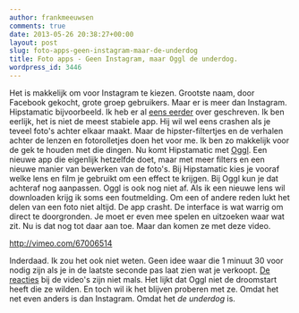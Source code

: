 ```yaml
---
author: frankmeeuwsen
comments: true
date: 2013-05-26 20:38:27+00:00
layout: post
slug: foto-apps-geen-instagram-maar-de-underdog
title: Foto apps - Geen Instagram, maar Oggl de underdog.
wordpress_id: 3446
---
```


Het is makkelijk om voor Instagram te kiezen. Grootste naam, door Facebook gekocht, grote groep gebruikers. Maar er is meer dan Instagram. Hipstamatic bijvoorbeeld. Ik heb er al [eens eerder](/de-kracht-van-een-mooi-verhaal-voor-je-iphone-app/) over geschreven. Ik ben eerlijk, het is niet de meest stabiele app. Hij wil wel eens crashen als je teveel foto's achter elkaar maakt. Maar de hipster-filtertjes en de verhalen achter de lenzen en fotorolletjes doen het voor me. Ik ben zo makkelijk voor de gek te houden met die dingen.
Nu komt Hipstamatic met [Oggl](http://oggl.com). Een nieuwe app die eigenlijk hetzelfde doet, maar met meer filters en een nieuwe manier van bewerken van de foto's. Bij Hipstamatic kies je vooraf welke lens en film je gebruikt om een effect te krijgen. Bij Oggl kun je dat achteraf nog aanpassen.
Oggl is ook nog niet af. Als ik een nieuwe lens wil downloaden krijg ik soms een foutmelding. Om een of andere reden lukt het delen van een foto niet altijd. De app crasht. De interface is wat warrig om direct te doorgronden. Je moet er even mee spelen en uitzoeken waar wat zit.
Nu is dat nog tot daar aan toe. Maar dan komen ze met deze video.



http://vimeo.com/67006514



Inderdaad. Ik zou het ook niet weten. Geen idee waar die 1 minuut 30 voor nodig zijn als je in de laatste seconde pas laat zien wat je verkoopt. [De reacties](http://vimeo.com/67006514) bij de video's zijn niet mals. Het lijkt dat Oggl niet de droomstart heeft die ze wilden. En toch wil ik het blijven proberen met ze. Omdat het net even anders is dan Instagram. Omdat het _de underdog_ is. 
